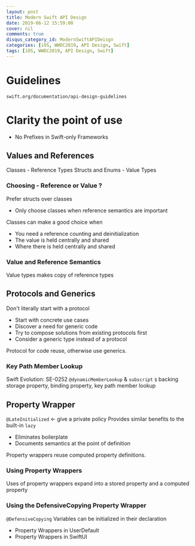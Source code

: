 ```yaml
---
layout: post
title: Modern Swift API Design
date: 2019-06-12 15:59:00
cover: nil
comments: true
disqus_category_id: ModernSwiftAPIDeisgn
categories: [iOS, WWDC2019, API Design, Swift]
tags: [iOS, WWDC2019, API Design, Swift]
---
```


# Guidelines
`swift.org/documentation/api-design-guidelines`

# Clarity the point of use
- No Prefixes in Swift-only Frameworks

## Values and References
Classes - Reference Types
Structs and Enums - Value Types

### Choosing - Reference or Value ?
Prefer structs over classes
- Only choose classes when reference semantics are important

Classes can make a good choice when
- You need a reference counting and deinitialization
- The value is held centrally and shared
- Where there is held centrally and shared

### Value and Reference Semantics
Value types makes copy of reference types

## Protocols and Generics
Don't literally start with a protocol
- Start with concrete use cases
- Discover a need for generic code
- Try to compose solutions from existing protocols first
- Consider a generic type instead of a protocol

Protocol for code reuse, otherwise use generics.

### Key Path Member Lookup
Swift Evolution: SE-0252
`@dynamicMemberLookup` & `subscript`
`$` backing storage property, binding property, key path member lookup

## Property Wrapper
`@LateInitialized` <- give a private policy
Provides similar benefits to the built-in `lazy`
- Eliminates boilerplate
- Documents semantics at the point of definition

Property wrappers reuse computed property definitions.

### Using Property Wrappers
Uses of property wrappers expand into a stored property and a computed property

### Using the DefensiveCopying Property Wrapper
`@DefensiveCopying` Variables can be initialized in their declaration

- Property Wrappers in UserDefault
- Property Wrappers in SwiftUI


